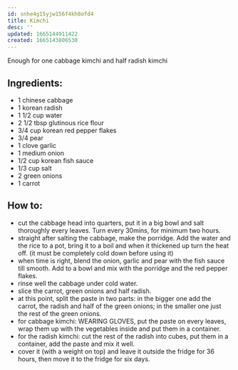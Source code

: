 ```yaml
---
id: snhe4g15yjw156f4kh8ofd4
title: Kimchi
desc: ''
updated: 1665144911422
created: 1665143806530
---
```


Enough for one cabbage kimchi and half radish kimchi

## Ingredients:
* 1 chinese cabbage
* 1 korean radish
* 1 1/2 cup water
* 2 1/2 tbsp glutinous rice flour
* 3/4 cup korean red pepper flakes
* 3/4 pear
* 1 clove garlic
* 1 medium onion
* 1/2 cup korean fish sauce
* 1/3 cup salt
* 2 green onions
* 1 carrot

## How to:
* cut the cabbage head into quarters, put it in a big bowl and salt thoroughly every leaves. Turn every 30mins, for minimum two hours.
* straight after salting the cabbage, make the porridge. Add the water and the rice to a pot, bring it to a boil and when it thickened up turn the heat off. (it must be completely cold down before using it)
* when time is right, blend the onion, garlic and pear with the fish sauce till smooth. Add to a bowl and mix with the porridge and the red pepper flakes.
* rinse well the cabbage under cold water.
* slice the carrot, green onions and half radish.
* at this point, split the paste in two parts: in the bigger one add the carrot, the radish and half of the green onions; in the smaller one just the rest of the green onions.
* for cabbage kimchi: WEARING GLOVES, put the paste on every leaves, wrap them up with the vegetables inside and put them in a container.
* for the radish kimchi: cut the rest of the radish into cubes, put them in a container, add the paste and mix it well.
* cover it (with a weight on top) and leave it outside the fridge for 36 hours, then move it to the fridge for six days.
